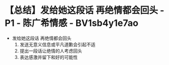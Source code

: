# 【总结】发给她这段话 再绝情都会回头 - P1 - 陈广希情感 - BV1sb4y1e7ao

-   发给她这段话 再绝情都会回头
    1.  发送无意义信息或平凡道歉会引起不适
    2.  提出一段话让绝情的人考虑回头
    3.  表达感激并留下和好的可能性